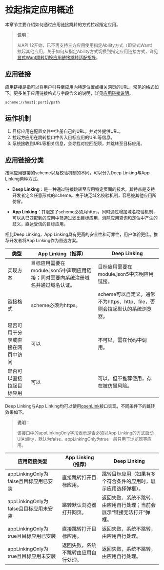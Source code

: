# 拉起指定应用概述

本章节主要介绍如何通过应用链接跳转的方式拉起指定应用。

> **说明：**
> 
> 从API 12开始，已不再支持三方应用使用指定Ability方式（即显式Want）拉起其他应用。关于如何从指定Ability方式切换到指定应用链接方式，详见[显式Want跳转切换应用链接跳转适配指导](uiability-startup-adjust.md)。


## 应用链接

应用链接是指可以将用户引导至应用内特定位置或相关网页的URL，常见的格式如下。更多关于应用链接格式与字段含义的说明，详见[应用链接说明](app-uri-config.md)。

```
scheme://host[:port]/path
```


## 运作机制

1. 目标应用在配置文件中注册自己的URL，并对外提供URL。
2. 拉起方应用在跳转接口中传入目标应用的URL等信息。
3. 系统接收到URL等相关信息，会寻找对应匹配项，并跳转至目标应用。


## 应用链接分类

按照应用链接的scheme以及校验机制的不同，可以分为Deep Linking与App Linking两种方式。

- **Deep Linking**：是一种通过链接跳转至应用特定页面的技术，其特点是支持开发者定义任意形式的scheme。由于缺乏域名校验机制，容易被其他应用所仿冒。

- **App Linking**：其限定了scheme必须为https，同时通过增加域名校验机制，可以从已匹配到的应用中筛选过滤出目标应用，消除应用查询和定位中产生的歧义，直达受信的目标应用。


相比Deep Linking，App Linking具有更高的安全性和可靠性，用户体验更佳。推荐开发者将App Linking作为首选方案。

| 类型 | App Linking（推荐） | Deep Linking |
| -------- | -------- |-------- |
| 实现方案 | 目标应用需要在module.json5中声明应用链接；同时需要向系统注册域名并通过域名认证。 |  目标应用需要在module.json5中声明应用链接。 |
| 链接格式 | scheme必须为https。 | scheme可以自定义。通常不为https、http、file，否则会拉起默认的系统浏览器。 |
| 是否可用于分享或直接在网页中访问 | 可以 | 不可以，需在代码中调用。 |
| 是否可以直接拉起目标应用 | 可以 | 可以，但不推荐使用，存在被仿冒风险。 |

Deep Linking与App Linking均可以使用[openLink](../reference/apis-ability-kit/js-apis-inner-application-uiAbilityContext.md#uiabilitycontextopenlink12)接口实现，不同条件下的跳转效果如下。

> **说明：**
> 
> 该接口中的appLinkingOnly字段表示是否必须以App Linking的方式启动UIAbility，默认为false。appLinkingOnly为true一般只用于浏览器等应用。


| 应用链接类型 | App Linking（推荐） | Deep Linking |
| -------- | -------- |-------- |
| appLinkingOnly为false且目标应用已安装 | 直接跳转打开目标应用。 | 跳转目标应用（如果有多个符合条件的应用时，展示应用选择弹框）。 |
| appLinkingOnly为false且目标应用未安装 | 跳转默认浏览器打开网页。 |返回失败，系统不跳转，由应用自行处理；当前会展示“链接无法打开”弹框。 |
| appLinkingOnly为true且目标应用已安装 | 直接跳转打开目标应用。 |返回失败，系统不跳转，由应用自行处理。 |
| appLinkingOnly为true且目标应用未安装 | 返回失败，系统不跳转由应用自行处理。 | 返回失败，系统不跳转，由应用自行处理。 |





